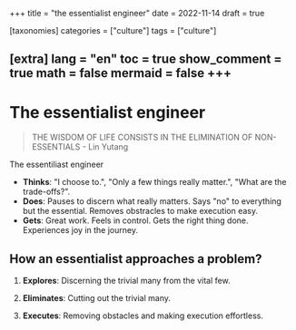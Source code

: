 
+++
title = "the essentialist engineer"
date = 2022-11-14
draft = true
 

[taxonomies]
categories = ["culture"]
tags = ["culture"]

[extra]
lang = "en"
toc = true
show_comment = true
math = false
mermaid = false
+++
---

# The essentialist engineer 

> THE WISDOM OF LIFE CONSISTS IN THE ELIMINATION OF NON-ESSENTIALS - Lin Yutang

The essentiliast engineer

- **Thinks**: "I choose to.", "Only a few things really matter.", "What are the trade-offs?".
- **Does**: Pauses to discern what really matters. Says "no" to everything but the essential. Removes obstracles to make execution easy.
- **Gets**: Great work. Feels in control. Gets the right thing done. Experiences joy in the journey.

## How an essentialist approaches a problem?

1. **Explores**: Discerning the trivial many from the vital few.

2. **Eliminates**: Cutting out the trivial many.

3. **Executes**: Removing obstacles and making execution effortless.
